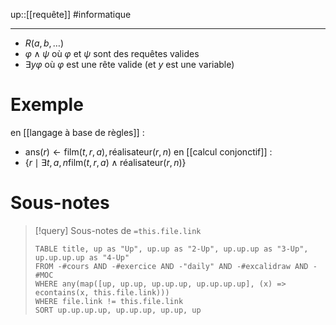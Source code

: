 up::[[requête]]
#informatique 

---

 - $R(a, b, \dots)$
 - $\varphi \wedge \psi$ où $\varphi$ et $\psi$ sont des requêtes valides
 - $\exists y \varphi$ où $\varphi$ est une rête valide (et $y$ est une variable)
# Exemple

en [[langage à base de règles]] :
 - $\text{ans}(r) \leftarrow \text{film}(t, r, a), \text{réalisateur}(r, n)$
en [[calcul conjonctif]] :
 - $\{ r \mid \exists t, a, n \text{film}(t, r, a) \wedge \text{réalisateur}(r, n)\}$

# Sous-notes

> [!query] Sous-notes de `=this.file.link`
> ```dataview
> TABLE title, up as "Up", up.up as "2-Up", up.up.up as "3-Up", up.up.up.up as "4-Up"
> FROM -#cours AND -#exercice AND -"daily" AND -#excalidraw AND -#MOC
> WHERE any(map([up, up.up, up.up.up, up.up.up.up], (x) => econtains(x, this.file.link)))
> WHERE file.link != this.file.link
> SORT up.up.up.up, up.up.up, up.up, up
> ```

